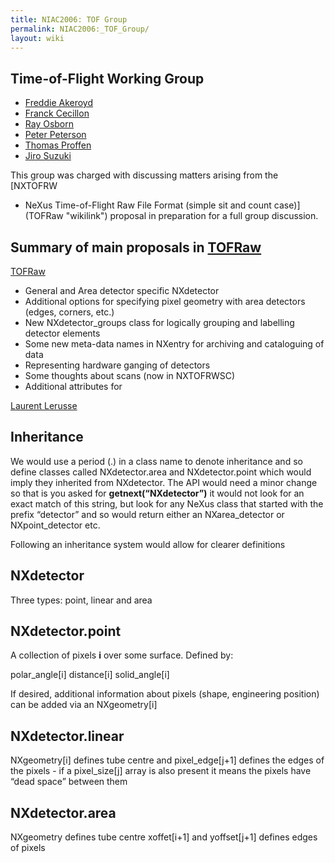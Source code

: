 ```yaml
---
title: NIAC2006: TOF Group
permalink: NIAC2006:_TOF_Group/
layout: wiki
---
```


Time-of-Flight Working Group
----------------------------

-   [Freddie Akeroyd](User%3AFreddie_Akeroyd "wikilink")
-   [Franck Cecillon](User%3AFranck_Cecillon "wikilink")
-   [Ray Osborn](User%3ARay_Osborn "wikilink")
-   [Peter Peterson](User%3APeter_Peterson "wikilink")
-   [Thomas Proffen](User%3AThomas_Proffen "wikilink")
-   [Jiro Suzuki](User%3AJiro_Suzuki "wikilink")

This group was charged with discussing matters arising from the [NXTOFRW
- NeXus Time-of-Flight Raw File Format (simple sit and count
case)](TOFRaw "wikilink") proposal in preparation for a full group
discussion.

Summary of main proposals in [TOFRaw](TOFRaw "wikilink")
--------------------------------------------------------

[TOFRaw](TOFRaw "wikilink")

-   General and Area detector specific NXdetector
-   Additional options for specifying pixel geometry with area detectors
    (edges, corners, etc.)
-   New NXdetector\_groups class for logically grouping and labelling
    detector elements
-   Some new meta-data names in NXentry for archiving and cataloguing of
    data
-   Representing hardware ganging of detectors
-   Some thoughts about scans (now in NXTOFRWSC)
-   Additional attributes for

[Laurent Lerusse](User%3AL.lerusse "wikilink")

Inheritance
-----------

We would use a period (.) in a class name to denote inheritance and so
define classes called NXdetector.area and NXdetector.point which would
imply they inherited from NXdetector. The API would need a minor change
so that is you asked for **getnext(“NXdetector”)** it would not look for
an exact match of this string, but look for any NeXus class that started
with the prefix “detector” and so would return either an
NXarea\_detector or NXpoint\_detector etc.

Following an inheritance system would allow for clearer definitions

NXdetector
----------

Three types: point, linear and area

NXdetector.point
----------------

A collection of pixels **i** over some surface. Defined by:

polar\_angle\[i\] distance\[i\] solid\_angle\[i\]

If desired, additional information about pixels (shape, engineering
position) can be added via an NXgeometry\[i\]

NXdetector.linear
-----------------

NXgeometry\[i\] defines tube centre and pixel\_edge\[j+1\] defines the
edges of the pixels - if a pixel\_size\[j\] array is also present it
means the pixels have “dead space” between them

NXdetector.area
---------------

NXgeometry defines tube centre xoffet\[i+1\] and yoffset\[j+1\] defines
edges of pixels
